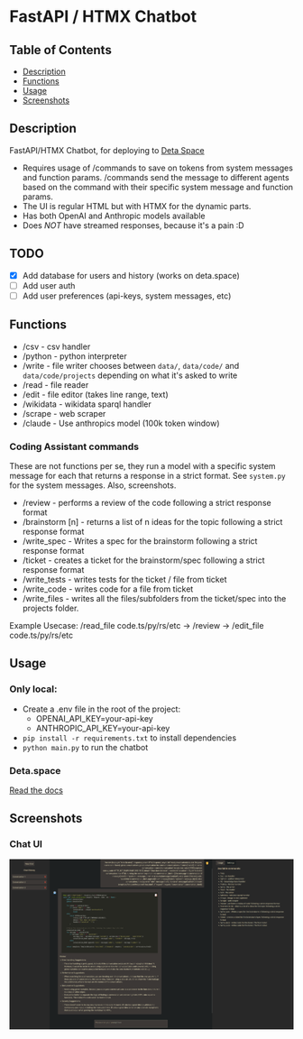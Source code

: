 # FastAPI / HTMX Chatbot

## Table of Contents

- [Description](#description)
- [Functions](#functions)
- [Usage](#usage)
- [Screenshots](#screenshots)


## Description

FastAPI/HTMX Chatbot, for deploying to [Deta Space](https://deta.space/)

* Requires usage of /commands to save on tokens from system messages and function params. /commands send the message to different agents based on the command with their specific system message and function params.
* The UI is regular HTML but with HTMX for the dynamic parts.
* Has both OpenAI and Anthropic models available
* Does _NOT_ have streamed responses, because it's a pain :D

## TODO
- [x] Add database for users and history (works on deta.space)
- [ ] Add user auth
- [ ] Add user preferences (api-keys, system messages, etc)

## Functions

* /csv - csv handler
* /python - python interpreter
* /write - file writer chooses between `data/`, `data/code/` and `data/code/projects` depending on what it's asked to write
* /read - file reader
* /edit - file editor (takes line range, text)
* /wikidata - wikidata sparql handler
* /scrape - web scraper 
* /claude - Use anthropics model (100k token window)

### Coding Assistant commands

These are not functions per se, they run a model with a specific system message for each that returns a response in a strict format. See `system.py` for the system messages. Also, screenshots.

* /review - performs a review of the code following a strict response format
* /brainstorm [n] - returns a list of n ideas for the topic following a strict response format
* /write_spec - Writes a spec for the brainstorm following a strict response format
* /ticket - creates a ticket for the brainstorm/spec following a strict response format
* /write_tests - writes tests for the ticket / file from ticket
* /write_code - writes code for a file from ticket
* /write_files - writes all the files/subfolders from the ticket/spec into the projects folder.

Example Usecase: /read_file code.ts/py/rs/etc -> /review -> /edit_file code.ts/py/rs/etc

## Usage

### Only local:

* Create a .env file in the root of the project:
  - OPENAI_API_KEY=your-api-key
  - ANTHROPIC_API_KEY=your-api-key
* `pip install -r requirements.txt` to install dependencies
* `python main.py` to run the chatbot


### Deta.space

[Read the docs](https://deta.space/docs/en)

## Screenshots

### Chat UI
![Code Review](screenshots/review.png)